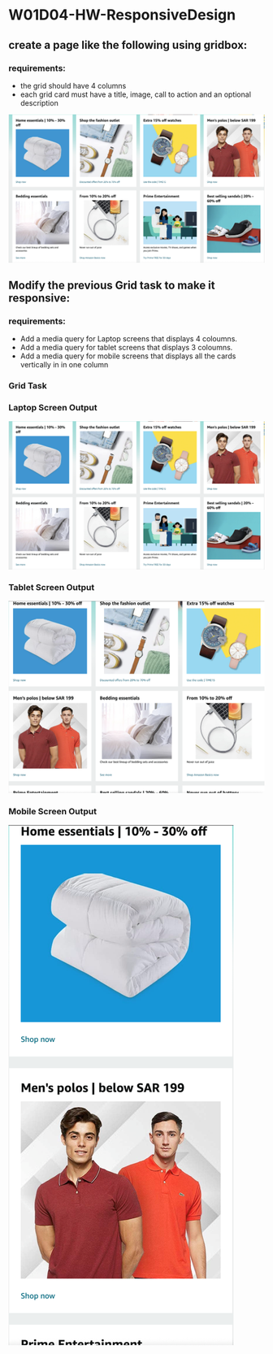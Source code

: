 # W01D04-HW-ResponsiveDesign

## create a page like the following using gridbox:
### requirements:
- the grid should have 4 columns
- each grid card must have a title, image, call to action and an optional description

![task](images/four.png)

## Modify the previous Grid task to make it responsive:

### requirements:

- Add a media query for Laptop screens that displays 4 coloumns.
- Add a media query for tablet screens that displays 3 coloumns.
- Add a media query for mobile screens that displays all the cards vertically in in one column

### Grid Task
### Laptop Screen Output

![task](images/four.png)

### Tablet Screen Output

![output](images/three.png)

### Mobile Screen Output

![output1](images/one.png)
